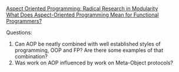 [Aspect Oriented Programming: Radical Research in Modularity](https://www.youtube.com/watch?v=40Q16Ix-src)  
[What Does Aspect-Oriented Programming Mean for Functional Programmers?](https://www.cs.ox.ac.uk/files/2282/wgp14-wang.pdf)  

Questions:  
1. Can AOP be neatly combined with well established styles of programming, OOP and FP? Are there some examples of that combination?  
2. Was work on AOP influenced by work on Meta-Object protocols?
